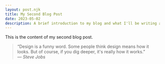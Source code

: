 ```yaml
---
layout: post.njk
title: My Second Blog Post
date: 2023-05-02
description: A brief introduction to my blog and what I'll be writing about.
---
```

This is the content of my second blog post.
<blockquote>
  “Design is a funny word. Some people think 
  design means how it looks. But of course, if 
  you dig deeper, it's really how it works.”
  <footer>
    <cite>— Steve Jobs</cite>
  </footer>
</blockquote>